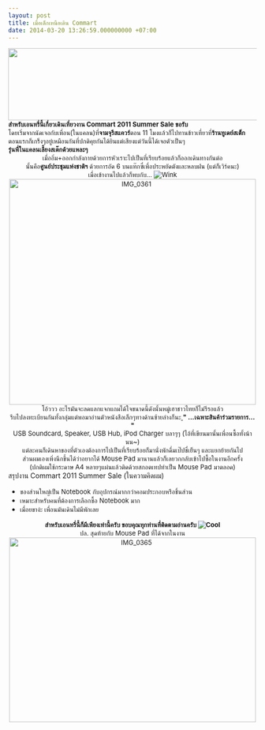 ```yaml
---
layout: post
title: เมื่อเด็กเหนือเดิน Commart
date: 2014-03-20 13:26:59.000000000 +07:00
---
```

<div><img class="aligncenter" alt="" src="http://uc.exteenblog.com/magister/images/general/promotion-Commart-Thailand-2011-Summer-Sale.jpg" width="545" height="146" /></div>
<div style="text-align: left;"></div>
<div style="text-align: left;"><span style="font-size: small;"><strong>สำหรับเอนทรี่นี้เกี่ยวเดินเที่ยวงาน Commart 2011 Summer Sale ขอรับ</strong></span></div>
<div style="text-align: left;"></div>
<div style="text-align: left;"><span style="font-size: small;">โดยเริ่มจากนัดเจอกับเพื่อน(ในแคลน)ที่<strong>จามจุรีสแควร์</strong>ตอน 11 โมงแล้วก็ไปทานข้าวเที่ยวที่<strong>ร้านทูเดย์สเต็ก</strong></span></div>
<div style="text-align: left;"><span style="font-size: small;">ตอนแรกก็เกร็งๆอยู่เหมือนกันที่ปกติคุยกันได้ยินแต่เสียงแต่วันนี้ได้เจอตัวเป็นๆ</span></div>
<div style="text-align: left;"><span style="font-size: small;"><strong>รุ่นพี่ในแคลนเลี้ยงสเต๊กด้วยแหละๆ</strong> </span></div>
<div style="text-align: center;"></div>
<div style="text-align: center;"></div>
<div style="text-align: center;"><span style="font-size: small;">เมื่ออิ่ม+ออกกำลังกายด้วยการหัวเราะไปเป็นที่เรียบร้อยแล้วก็ออกเดินทางกันต่อ</span></div>
<div style="text-align: center;"><span style="font-size: small;">นั้นคือ<strong>ศูนย์ประชุมแห่งชาติฯ</strong> ด้วยการอัด 6 บนแท๊กซี่เพื่อประหยัดตังและหลบฝน (แต่ก็เวิร์คนะ)</span></div>
<div style="text-align: center;"></div>
<div style="text-align: center;"><span style="font-size: small;">เมื่อเข้างานไปแล้วก็พบกับ... <img title="Wink" alt="Wink" src="http://www.exteen.com/manage/tiny_mce339/plugins/emotions/img/e15.gif" border="0" /></span></div>
<div style="text-align: center;"><span style="font-size: small;"><span style="font-size: small;"><a title="IMG_0361 by HolyKyun, on Flickr" href="http://www.flickr.com/photos/holykyun/5534027467/"><img alt="IMG_0361" src="http://farm6.static.flickr.com/5139/5534027467_2a72435ac3.jpg" width="500" height="457" /></a></span></span><span style="font-size: small;">โอ้ววว อะไรมันจะลดแลกแจกแถมได้ใจขนาดนี้ดังนั้นหมู่เฮาชาวไทยก็ไม่รีรอแล้ว</span>

</div>
<div style="text-align: center;"><span style="font-size: small;">รีบไปลงทะเบียนกันทั้งกลุ่มแต่พอมาอ่านตัวหนังสือเล็กๆทางด้านซ้ายล่างก็นะ<a title="IMG_0361 by HolyKyun, on Flickr" href="http://www.flickr.com/photos/holykyun/5534027467/">
</a><strong>" ...เฉพาะสินค้าร่วมรายการ... "</strong></span></div>
<div style="text-align: center;"></div>
<div style="text-align: center;"><span style="font-size: small;">USB Soundcard, Speaker, USB Hub, iPod Charger บลาๆๆ (ไอ้ที่เขียนมานั้นเพื่อนซื้อทั้งน้านน~)</span></div>
<div style="text-align: center;"><span style="font-size: small;">แต่ละคนก็เดินหาของที่ตัวเองต้องการไปเป็นที่เรียบร้อยก็มานั่งพักดื่มเป๊ปซี่เย็นๆ และแยกย้ายกันไป</span></div>
<div style="text-align: center;"></div>
<div style="text-align: center;"><span style="font-size: small;">ส่วนผมเองเพิ่งนึกขึ้นได้ว่าอยากได้ Mouse Pad มานานแล้วก็เลยวกกลับเข้าไปซื้อในงานอีกครั้ง</span></div>
<div style="text-align: center;"><span style="font-size: small;">(ปกติผมใช้กระดาษ A4 หลายๆแผ่นแล้วติดด้วยสกอตเทปทำเป็น Mouse Pad มาตลอด)</span></div>
<div style="text-align: center;"></div>
<div style="text-align: center;"></div>
<div style="text-align: left;"><span class="mytitle">สรุปงาน Commart 2011 Summer Sale (ในความคิดผม)</span></div>
<ul>
	<li><span style="font-size: small;">ของส่วนใหญ่เป็น Notebook กับอุปกรณ์มากกว่าคอมประกอบหรือชิ้นส่วน</span></li>
	<li><span style="font-size: small;">เหมาะสำหรับคนที่ต้องการเลือกซื้อ Notebook มาก</span><span style="font-size: small;"> </span><span style="font-size: small;">
</span></li>
	<li><span style="font-size: small;">เมื่อยขาง่ะ เพื่อนมันเดินไม่มีพักเลย </span></li>
</ul>
<div style="text-align: center;"></div>
<div style="text-align: center;"><span style="font-size: small;"><strong>สำหรับเอนทรี่นี้ก็มีเพียงเท่านี้ครับ ขอบคุณทุกท่านที่ติดตามอ่านครับ <img title="Cool" alt="Cool" src="http://www.exteen.com/manage/tiny_mce339/plugins/emotions/img/e1.gif" border="0" /></strong></span></div>
<div style="text-align: center;"></div>
<div style="text-align: center;"><span style="font-size: small;">ปล. สุดท้ายกับ Mouse Pad ที่ได้จากในงาน</span></div>
<div style="text-align: center;"></div>
<div style="text-align: center;"><span style="font-size: small;"><span style="font-size: small;"><a title="IMG_0365 by HolyKyun, on Flickr" href="http://www.flickr.com/photos/holykyun/5534027589/"><img alt="IMG_0365" src="http://farm6.static.flickr.com/5012/5534027589_362640f1a3.jpg" width="500" height="374" /></a></span></span></div>
